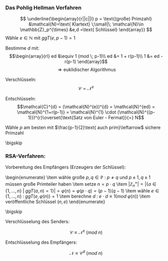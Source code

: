 ### Das Pohlig Hellman Verfahren

$$
\underline{\begin{array}{r||c||l}
    p = \text{(große) Primzahl} &\mathcal{N}=\text{ Klartext} \;\small|\; \mathcal{N}\in \mathbb{Z}_p^{\times} &e,d =\text{ Schlüssel}	
\end{array}}
$$
Wähle $e \in \mathbb{N}$ mit $ggT(e,p-1) = 1$

Bestimme $d$ mit: 
$$\begin{array}{rl}
ed &\equiv 1 (mod \; p-1)\\
ed &= 1 + r(p-1)\\
1 &= ed -r(p-1)
\end{array}$$
$$
 \Rightarrow \text{euklidischer Algorithmus}
$$

Verschlüsseln: 
$$\mathcal{C} = \mathcal{N}^{e}$$

Entschlüsseln: 
$$\mathcal{C}^{d} = (\mathcal{N}^{e})^{d} = \mathcal{N}^{ed} = \mathcal{N}^{1+r(p-1)} = \mathcal{N}^{1} \cdot (\mathcal{N}^{(p-1)})^{r}\overset{\text{Satz von Euler - Fermat}}{=} N$$

Wähle $p$ am besten mit $\frac{p-1}{2}\text{ auch prim}\leftarrow$ sichere Primzahl

\bigskip

### RSA-Verfahren:

Vorbereitung des Empfängers (Erzeugers der Schlüssel):

\begin{enumerate}
    \item wähle große $p,q \in \mathbb{P} \;:\; p \ne q$ und $p\pm 1, q\pm 1$ müssen große Primteiler haben
    \item setze $n = p\cdot q$
    \item $\Big|\mathbb{Z}_n^{\times}\Big|= \Big|\{a \in \{1,\ldots,n\} \;|\; ggT(a,n) =1\}\Big| 
=\varphi(n) = \varphi(p\cdot q) = (p-1)(q-1)$
    \item wähle $e \in \{1,\ldots,n\}\;:\; ggT(e,\varphi(n)) = 1$
    \item berechne $d\;:\;e\cdot d \equiv 1 (mod \; \varphi(n))$
    \item veröffentliche Schlüssel $(n,e)$
\end{enumerate}

\bigskip

Verschlüsselung des Senders:

$$\mathcal{C} \equiv \mathcal{N}^e\; (mod \;n)$$

Entschlüsselung des Empfängers:

$$\mathcal{N} \equiv \mathcal{C}^d \; (mod \;n)$$



